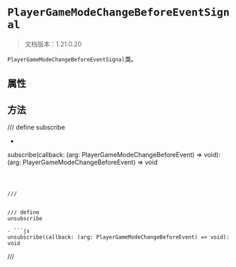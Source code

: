 # `PlayerGameModeChangeBeforeEventSignal`

> 文档版本：1.21.0.20

`PlayerGameModeChangeBeforeEventSignal`类。

## 属性

## 方法

/// define
subscribe

- ```js
subscribe(callback: (arg: PlayerGameModeChangeBeforeEvent) => void): (arg: PlayerGameModeChangeBeforeEvent) => void
```



///


/// define
unsubscribe

- ```js
unsubscribe(callback: (arg: PlayerGameModeChangeBeforeEvent) => void): void
```



///

